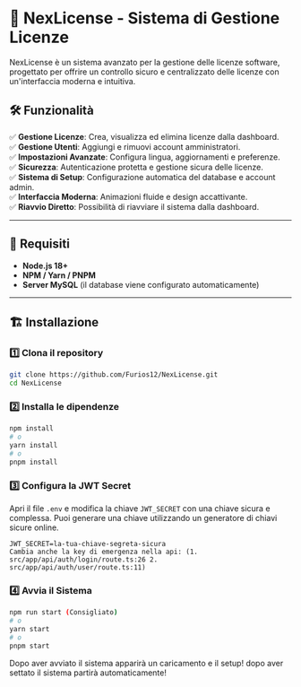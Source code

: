# 🚀 NexLicense - Sistema di Gestione Licenze  

NexLicense è un sistema avanzato per la gestione delle licenze software, progettato per offrire un controllo sicuro e centralizzato delle licenze con un'interfaccia moderna e intuitiva.  

## 🛠️ Funzionalità  

✅ **Gestione Licenze**: Crea, visualizza ed elimina licenze dalla dashboard.  
✅ **Gestione Utenti**: Aggiungi e rimuovi account amministratori.  
✅ **Impostazioni Avanzate**: Configura lingua, aggiornamenti e preferenze.  
✅ **Sicurezza**: Autenticazione protetta e gestione sicura delle licenze.  
✅ **Sistema di Setup**: Configurazione automatica del database e account admin.  
✅ **Interfaccia Moderna**: Animazioni fluide e design accattivante.  
✅ **Riavvio Diretto**: Possibilità di riavviare il sistema dalla dashboard.  

---

## 📌 Requisiti  

- **Node.js 18+**  
- **NPM / Yarn / PNPM**  
- **Server MySQL** (il database viene configurato automaticamente)  

---

## 🏗️ Installazione  

### 1️⃣ **Clona il repository**  

```bash
git clone https://github.com/Furios12/NexLicense.git
cd NexLicense
```

### 2️⃣ **Installa le dipendenze**

```bash
npm install
# o
yarn install
# o
pnpm install
```

### 3️⃣ **Configura la JWT Secret**

Apri il file `.env` e modifica la chiave `JWT_SECRET` con una chiave sicura e complessa. Puoi generare una chiave utilizzando un generatore di chiavi sicure online.

```properties
JWT_SECRET=la-tua-chiave-segreta-sicura
Cambia anche la key di emergenza nella api: (1. src/app/api/auth/login/route.ts:26 2. src/app/api/auth/user/route.ts:11)
```

### 4️⃣ **Avvia il Sistema**
```bash
npm run start (Consigliato)
# o
yarn start
# o
pnpm start
```
Dopo aver avviato il sistema apparirà un caricamento e il setup! dopo aver settato il sistema partirà automaticamente!

